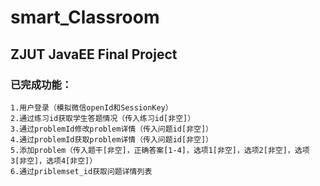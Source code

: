 # smart_Classroom
## ZJUT JavaEE Final Project


### 已完成功能：
    1.用户登录（模拟微信openId和SessionKey）
    2.通过练习id获取学生答题情况（传入练习id[非空]）
    3.通过problemId修改problem详情（传入问题id[非空]）
    4.通过problemId获取problem详情（传入问题id[非空]）
    5.添加problem（传入题干[非空]，正确答案[1-4]，选项1[非空]，选项2[非空]，选项3[非空]，选项4[非空]）
    6.通过priblemset_id获取问题详情列表
